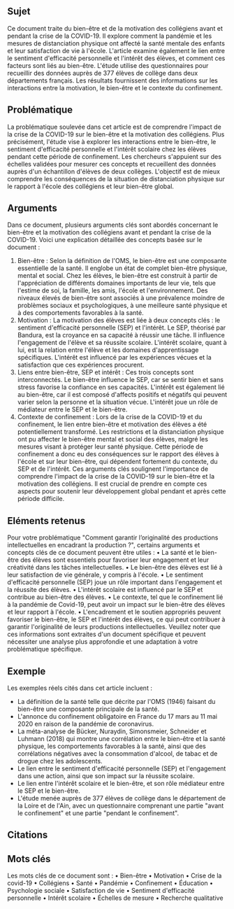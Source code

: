 ## Sujet
Ce document traite du bien-être et de la motivation des collégiens avant et pendant la crise de la COVID-19. Il explore comment la pandémie et les mesures de distanciation physique ont affecté la santé mentale des enfants et leur satisfaction de vie à l'école. L'article examine également le lien entre le sentiment d'efficacité personnelle et l'intérêt des élèves, et comment ces facteurs sont liés au bien-être. L'étude utilise des questionnaires pour recueillir des données auprès de 377 élèves de collège dans deux départements français. Les résultats fournissent des informations sur les interactions entre la motivation, le bien-être et le contexte du confinement.
## Problématique
La problématique soulevée dans cet article est de comprendre l'impact de la crise de la COVID-19 sur le bien-être et la motivation des collégiens. Plus précisément, l'étude vise à explorer les interactions entre le bien-être, le sentiment d'efficacité personnelle et l'intérêt scolaire chez les élèves pendant cette période de confinement. Les chercheurs s'appuient sur des échelles validées pour mesurer ces concepts et recueillent des données auprès d'un échantillon d'élèves de deux collèges. L'objectif est de mieux comprendre les conséquences de la situation de distanciation physique sur le rapport à l'école des collégiens et leur bien-être global.
## Arguments
Dans ce document, plusieurs arguments clés sont abordés concernant le bien-être et la motivation des collégiens avant et pendant la crise de la COVID-19. Voici une explication détaillée des concepts basée sur le document : 
1. Bien-être : Selon la définition de l'OMS, le bien-être est une composante essentielle de la santé. Il englobe un état de complet bien-être physique, mental et social. Chez les élèves, le bien-être est construit à partir de l'appréciation de différents domaines importants de leur vie, tels que l'estime de soi, la famille, les amis, l'école et l'environnement. Des niveaux élevés de bien-être sont associés à une prévalence moindre de problèmes sociaux et psychologiques, à une meilleure santé physique et à des comportements favorables à la santé. 
2. Motivation : La motivation des élèves est liée à deux concepts clés : le sentiment d'efficacité personnelle (SEP) et l'intérêt. Le SEP, théorisé par Bandura, est la croyance en sa capacité à réussir une tâche. Il influence l'engagement de l'élève et sa réussite scolaire. L'intérêt scolaire, quant à lui, est la relation entre l'élève et les domaines d'apprentissage spécifiques. L'intérêt est influencé par les expériences vécues et la satisfaction que ces expériences procurent. 
3. Liens entre bien-être, SEP et intérêt : Ces trois concepts sont interconnectés. Le bien-être influence le SEP, car se sentir bien et sans stress favorise la confiance en ses capacités. L'intérêt est également lié au bien-être, car il est composé d'affects positifs et négatifs qui peuvent varier selon la personne et la situation vécue. L'intérêt joue un rôle de médiateur entre le SEP et le bien-être. 
4. Contexte de confinement : Lors de la crise de la COVID-19 et du confinement, le lien entre bien-être et motivation des élèves a été potentiellement transformé. Les restrictions et la distanciation physique ont pu affecter le bien-être mental et social des élèves, malgré les mesures visant à protéger leur santé physique. Cette période de confinement a donc eu des conséquences sur le rapport des élèves à l'école et sur leur bien-être, qui dépendent fortement du contexte, du SEP et de l'intérêt. Ces arguments clés soulignent l'importance de comprendre l'impact de la crise de la COVID-19 sur le bien-être et la motivation des collégiens. Il est crucial de prendre en compte ces aspects pour soutenir leur développement global pendant et après cette période difficile.
## Eléments retenus 
Pour votre problématique "Comment garantir l’originalité des productions intellectuelles en encadrant la production ?", certains arguments et concepts clés de ce document peuvent être utiles : 
• La santé et le bien-être des élèves sont essentiels pour favoriser leur engagement et leur créativité dans les tâches intellectuelles. 
• Le bien-être des élèves est lié à leur satisfaction de vie générale, y compris à l'école.
• Le sentiment d'efficacité personnelle (SEP) joue un rôle important dans l'engagement et la réussite des élèves. 
• L'intérêt scolaire est influencé par le SEP et contribue au bien-être des élèves.
• Le contexte, tel que le confinement lié à la pandémie de Covid-19, peut avoir un impact sur le bien-être des élèves et leur rapport à l'école. 
• L'encadrement et le soutien appropriés peuvent favoriser le bien-être, le SEP et l'intérêt des élèves, ce qui peut contribuer à garantir l'originalité de leurs productions intellectuelles. Veuillez noter que ces informations sont extraites d'un document spécifique et peuvent nécessiter une analyse plus approfondie et une adaptation à votre problématique spécifique.

## Exemple
Les exemples réels cités dans cet article incluent : 
- La définition de la santé telle que décrite par l'OMS (1946) faisant du bien-être une composante principale de la santé. 
- L'annonce du confinement obligatoire en France du 17 mars au 11 mai 2020 en raison de la pandémie de coronavirus.
- La méta-analyse de Bücker, Nuraydin, Simonsmeier, Schneider et Luhmann (2018) qui montre une corrélation entre le bien-être et la santé physique, les comportements favorables à la santé, ainsi que des corrélations négatives avec la consommation d'alcool, de tabac et de drogue chez les adolescents.
- Le lien entre le sentiment d'efficacité personnelle (SEP) et l'engagement dans une action, ainsi que son impact sur la réussite scolaire. 
- Le lien entre l'intérêt scolaire et le bien-être, et son rôle médiateur entre le SEP et le bien-être. 
- L'étude menée auprès de 377 élèves de collège dans le département de la Loire et de l'Ain, avec un questionnaire comprenant une partie "avant le confinement" et une partie "pendant le confinement".
## Citations

## Mots clés
Les mots clés de ce document sont : • Bien-être • Motivation • Crise de la covid-19 • Collégiens • Santé • Pandémie • Confinement • Éducation • Psychologie sociale • Satisfaction de vie • Sentiment d'efficacité personnelle • Intérêt scolaire • Échelles de mesure • Recherche qualitative